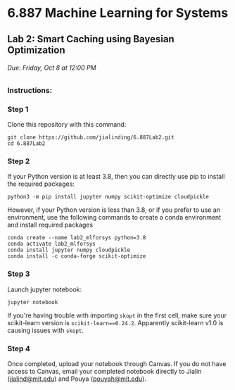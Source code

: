# 6.887 Machine Learning for Systems
## Lab 2: Smart Caching using Bayesian Optimization

###### Due: Friday, Oct 8 at 12:00 PM

### Instructions:

### Step 1

Clone this repository with this command:
```
git clone https://github.com/jialinding/6.887Lab2.git
cd 6.887Lab2
```

### Step 2

If your Python version is at least 3.8, then you can directly use pip to install the required packages:
```
python3 -m pip install jupyter numpy scikit-optimize cloudpickle
```

However, if your Python version is less than 3.8, or if you prefer to use an environment, use the following commands to create a conda environment and install required packages
```
conda create --name lab2_mlforsys python=3.8
conda activate lab2_mlforsys
conda install jupyter numpy cloudpickle
conda install -c conda-forge scikit-optimize
```


### Step 3
Launch jupyter notebook:
```
jupyter notebook
```
If you're having trouble with importing `skopt` in the first cell, make sure your scikit-learn version is `scikit-learn==0.24.2`. Apparently scikit-learn v1.0 is causing issues with `skopt`.

### Step 4
Once completed, upload your notebook through Canvas. If you do not have access to Canvas, email your completed notebook directly to Jialin (jialind@mit.edu) and Pouya (pouyah@mit.edu).
